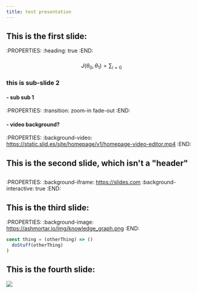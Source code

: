 ```yaml
---
title: test presentation
---
```


## This is the first slide:
:PROPERTIES:
:heading: true
:END:
###
$$ J(\theta_0,\theta_1) = \sum_{i=0} $$
### this is sub-slide 2
#### - sub sub 1
:PROPERTIES:
:transition: zoom-in fade-out
:END:
#### - video background?
:PROPERTIES:
:background-video: https://static.slid.es/site/homepage/v1/homepage-video-editor.mp4
:END:
## This is the second slide, which isn't a "header"
##
:PROPERTIES:
:background-iframe: https://slides.com
:background-interactive: true 
:END:
## This is the third slide:
:PROPERTIES:
:background-image: https://ashmortar.io/img/knowledge_graph.png
:END:

```javascript
const thing = (otherThing) => ()
  doStuff(otherThing)
)
```
## This is the fourth slide:
<img src="https://ashmortar.io/img/knowledge_graph.png" />
